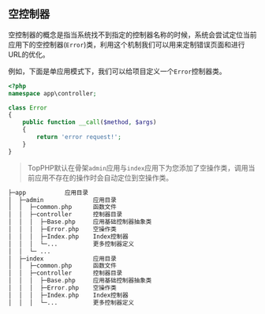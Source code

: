 ## 空控制器

空控制器的概念是指当系统找不到指定的控制器名称的时候，系统会尝试定位当前应用下的空控制器\(`Error`\)类，利用这个机制我们可以用来定制错误页面和进行URL的优化。

例如，下面是单应用模式下，我们可以给项目定义一个`Error`控制器类。

```php
<?php
namespace app\controller;

class Error 
{
    public function __call($method, $args)
    {
        return 'error request!';
    }
}
```

> TopPHP默认在骨架`admin`应用与`index`应用下为您添加了空操作类，调用当前应用不存在的操作时会自动定位到空操作类。

```php
├─app           应用目录
│  ├─admin              应用目录
│  │  ├─common.php      函数文件
│  │  ├─controller      控制器目录
│  │  │  ├─Base.php     应用基础控制器抽象类
│  │  │  ├─Error.php    空操作类
│  │  │  ├─Index.php    Index控制器
│  │  │  └─...          更多控制器定义
│  │  └─ ...
│  ├─index              应用目录
│  │  ├─common.php      函数文件
│  │  ├─controller      控制器目录
│  │  │  ├─Base.php     应用基础控制器抽象类
│  │  │  ├─Error.php    空操作类
│  │  │  ├─Index.php    Index控制器
│  │  │  └─...          更多控制器定义
```



